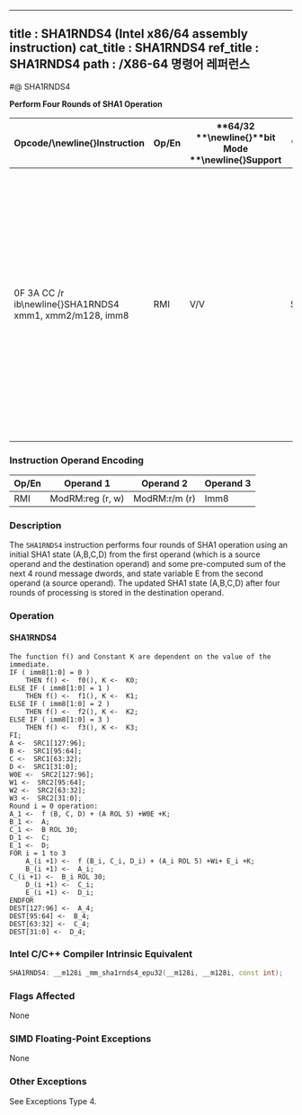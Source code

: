 ----------------------------
title : SHA1RNDS4 (Intel x86/64 assembly instruction)
cat_title : SHA1RNDS4
ref_title : SHA1RNDS4
path : /X86-64 명령어 레퍼런스
----------------------------
#@ SHA1RNDS4

**Perform Four Rounds of SHA1 Operation**

|**Opcode/**\newline{}**Instruction**|**Op/En**|**64/32 **\newline{}**bit Mode **\newline{}**Support**|**CPUID **\newline{}**Feature **\newline{}**Flag**|**Description**|
|------------------------------------|---------|------------------------------------------------------|--------------------------------------------------|---------------|
|0F 3A CC /r ib\newline{}SHA1RNDS4 xmm1, xmm2/m128, imm8|RMI|V/V|SHA|Performs four rounds of SHA1 operation operating on SHA1 state (A,B,C,D) from xmm1, with a pre-computed sum of the next 4 round message dwords and state variable E from xmm2/m128. The immediate byte controls logic functions and round constants.|
### Instruction Operand Encoding


|Op/En|Operand 1|Operand 2|Operand 3|
|-----|---------|---------|---------|
|RMI|ModRM:reg (r, w)|ModRM:r/m (r)|Imm8|
### Description


The `SHA1RNDS4` instruction performs four rounds of SHA1 operation using an initial SHA1 state (A,B,C,D) from the first operand (which is a source operand and the destination operand) and some pre-computed sum of the next 4 round message dwords, and state variable E from the second operand (a source operand). The updated SHA1 state (A,B,C,D) after four rounds of processing is stored in the destination operand.


### Operation
#### SHA1RNDS4 
```info-verb
The function f() and Constant K are dependent on the value of the immediate.
IF ( imm8[1:0] = 0 )
    THEN f()  <-  f0(), K  <-  K0; 
ELSE IF ( imm8[1:0] = 1 ) 
    THEN f() <-   f1(), K  <-  K1; 
ELSE IF ( imm8[1:0] = 2 ) 
    THEN f() <-   f2(), K <-   K2; 
ELSE IF ( imm8[1:0] = 3 ) 
    THEN f()  <-  f3(), K  <-  K3; 
FI;
A  <-  SRC1[127:96]; 
B  <-  SRC1[95:64]; 
C  <-  SRC1[63:32]; 
D <-   SRC1[31:0]; 
W0E <-   SRC2[127:96]; 
W1 <-   SRC2[95:64]; 
W2  <-  SRC2[63:32]; 
W3  <-  SRC2[31:0]; 
Round i = 0 operation:
A_1 <-   f (B, C, D) + (A ROL 5) +W0E +K; 
B_1 <-   A; 
C_1 <-   B ROL 30; 
D_1  <-  C; 
E_1 <-   D; 
FOR i = 1 to 3
    A_(i +1) <-   f (B_i, C_i, D_i) + (A_i ROL 5) +Wi+ E_i +K; 
    B_(i +1)  <-  A_i; 
C_(i +1) <-   B_i ROL 30; 
    D_(i +1) <-   C_i; 
    E_(i +1)  <-  D_i; 
ENDFOR
DEST[127:96]  <-  A_4; 
DEST[95:64] <-   B_4; 
DEST[63:32] <-   C_4; 
DEST[31:0] <-   D_4; 
```

### Intel C/C++ Compiler Intrinsic Equivalent

```cpp
SHA1RNDS4: __m128i _mm_sha1rnds4_epu32(__m128i, __m128i, const int);
```
### Flags Affected


None

### SIMD Floating-Point Exceptions


None

### Other Exceptions


See Exceptions Type 4.

